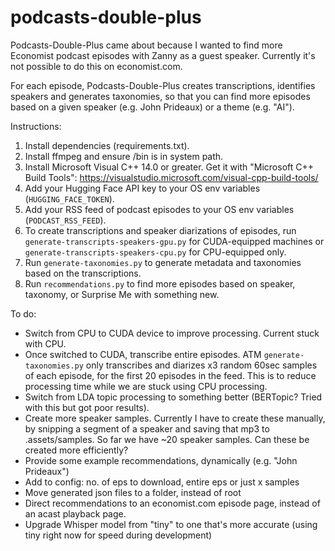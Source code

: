 ﻿# podcasts-double-plus

Podcasts-Double-Plus came about because I wanted to find more Economist podcast episodes with Zanny as a guest speaker. Currently it's not possible to do this on economist.com. 

For each episode, Podcasts-Double-Plus creates transcriptions, identifies speakers and generates taxonomies, so that you can find more episodes based on a given speaker (e.g. John Prideaux) or a theme (e.g. "AI"). 

Instructions:
1. Install dependencies (requirements.txt).
2. Install ffmpeg and ensure /bin is in system path.
3. Install Microsoft Visual C++ 14.0 or greater. Get it with "Microsoft C++ Build Tools": https://visualstudio.microsoft.com/visual-cpp-build-tools/
4. Add your Hugging Face API key to your OS env variables (`HUGGING_FACE_TOKEN`).
5. Add your RSS feed of podcast episodes to your OS env variables (`PODCAST_RSS_FEED`).
6. To create transcriptions and speaker diarizations of episodes, run `generate-transcripts-speakers-gpu.py` for CUDA-equipped machines or `generate-transcripts-speakers-cpu.py` for CPU-equipped only.
7. Run `generate-taxonomies.py` to generate metadata and taxonomies based on the transcriptions.
8. Run `recommendations.py` to find more episodes based on speaker, taxonomy, or Surprise Me with something new.

To do:
* Switch from CPU to CUDA device to improve processing. Current stuck with CPU.
* Once switched to CUDA, transcribe entire episodes. ATM `generate-taxonomies.py` only transcribes and diarizes x3 random 60sec samples of each episode, for the first 20 episodes in the feed. This is to reduce processing time while we are stuck using CPU processing.
* Switch from LDA topic processing to something better (BERTopic? Tried with this but got poor results).
* Create more speaker samples. Currently I have to create these manually, by snipping a segment of a speaker and saving that mp3 to .assets/samples. So far we have ~20 speaker samples. Can these be created more efficiently?
* Provide some example recommendations, dynamically (e.g. "John Prideaux")
* Add to config: no. of eps to download, entire eps or just x samples
* Move generated json files to a folder, instead of root
* Direct recommendations to an economist.com episode page, instead of an acast playback page.
* Upgrade Whisper model from "tiny" to one that's more accurate (using tiny right now for speed during development)
